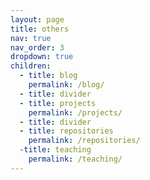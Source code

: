 ```yaml
---
layout: page
title: others
nav: true
nav_order: 3
dropdown: true
children:
  - title: blog
    permalink: /blog/
  - title: divider
  - title: projects
    permalink: /projects/
  - title: divider
  - title: repositories
    permalink: /repositories/
  -title: teaching
    permalink: /teaching/
---
```

